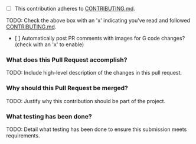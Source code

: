 - [ ] This contribution adheres to [CONTRIBUTING.md](https://github.com/ni/measurement-services-labview/blob/main/CONTRIBUTING.md).

TODO: Check the above box with an 'x' indicating you've read and followed [CONTRIBUTING.md](https://github.com/ni/measurement-services-labview/blob/main/CONTRIBUTING.md).

- [ ]<!--G_DIFF_CHECK--> Automatically post PR comments with images for G code changes? (check with an 'x' to enable)

### What does this Pull Request accomplish?

TODO: Include high-level description of the changes in this pull request.

### Why should this Pull Request be merged?

TODO: Justify why this contribution should be part of the project.

### What testing has been done?

TODO: Detail what testing has been done to ensure this submission meets requirements.